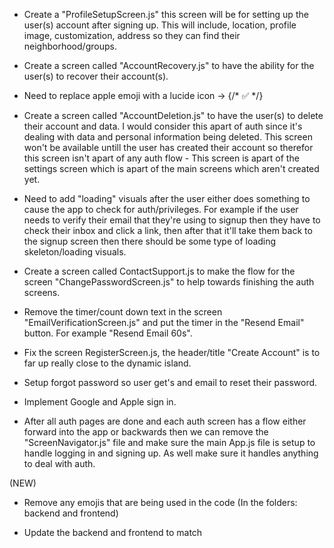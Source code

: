 - Create a "ProfileSetupScreen.js" this screen will be for setting up the user(s) account after signing up. This will include, location, profile image, customization, address so they can find their neighborhood/groups.

- Create a screen called "AccountRecovery.js" to have the ability for the user(s) to recover their account(s).

- Need to replace apple emoji with a lucide icon -> {/* <Text style={styles.successIcon}>✅</Text> */}

- Create a screen called "AccountDeletion.js" to have the user(s) to delete their account and data. I would consider this apart of auth since it's dealing with data and personal information being deleted. This screen won't be available untill the user has created their account so therefor this screen isn't apart of any auth flow - This screen is apart of the settings screen which is apart of the main screens which aren't created yet.

- Need to add "loading" visuals after the user either does something to cause the app to check for auth/privileges. For example if the user needs to verify their email that they're using to signup then they have to check their inbox and click a link, then after that it'll take them back to the signup screen then there should be some type of loading skeleton/loading visuals.

- Create a screen called ContactSupport.js to make the flow for the screen "ChangePasswordScreen.js" to help towards finishing the auth screens.

- Remove the timer/count down text in the screen "EmailVerificationScreen.js" and put the timer in the "Resend Email" button. For example "Resend Email 60s".

- Fix the screen RegisterScreen.js, the header/title "Create Account" is to far up really close to the dynamic island.

- Setup forgot password so user get's and email to reset their password.

- Implement Google and Apple sign in.

- After all auth pages are done and each auth screen has a flow either forward into the app or backwards then we can remove the "ScreenNavigator.js" file and make sure the main App.js file is setup to handle logging in and signing up. As well make sure it handles anything to deal with auth.


(NEW)

- Remove any emojis that are being used in the code (In the folders: backend and frontend)

- Update the backend and frontend to match
